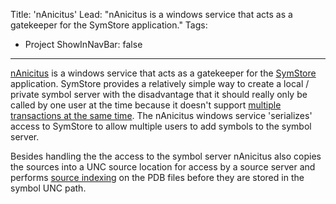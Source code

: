 Title: 'nAnicitus'
Lead: "nAnicitus is a windows service that acts as a gatekeeper for the SymStore application."
Tags:
  - Project
ShowInNavBar: false
---

[nAnicitus](https://github.com/pvandervelde/nAnicitus) is a windows service that acts as a gatekeeper for the [SymStore][symstore_msdn] application. SymStore provides a relatively simple way to create
a local / private symbol server with the disadvantage that it should really only be called by one user at the time because it doesn't support [multiple transactions at the same time][symstore_msdn_singletransaction].
The nAnicitus windows service 'serializes' access to SymStore to allow multiple users to add symbols to the symbol server.

Besides handling the the access to the symbol server nAnicitus also copies the sources into a UNC source location for access by a source server and performs [source indexing][sourceindexing_msdn] on the PDB files
before they are stored in the symbol UNC path.

[symstore_msdn]: http://msdn.microsoft.com/en-us/library/windows/hardware/ff558848(v=vs.85).aspx
[symstore_msdn_singletransaction]: http://msdn.microsoft.com/en-us/library/windows/hardware/ff558851(v=vs.85).aspx
[sourceindexing_msdn]: http://msdn.microsoft.com/en-us/library/windows/hardware/ff556898(v=vs.85).aspx
